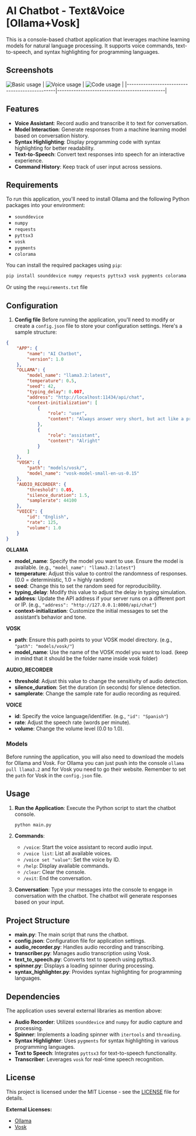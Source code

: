# AI Chatbot - Text&Voice [Ollama+Vosk]

This is a console-based chatbot application that leverages machine learning models for natural language processing. It supports voice commands, text-to-speech, and syntax highlighting for programming languages.

## Screenshots
![Basic usage](screenshots/screenshot1.png)
| ![Voice usage](screenshots/screenshot2.png) | ![Code usage](screenshots/screenshot3.png) |
|-----------------------------------------------|----------------------------------------------|


## Features

- **Voice Assistant**: Record audio and transcribe it to text for conversation.
- **Model Interaction**: Generate responses from a machine learning model based on conversation history.
- **Syntax Highlighting**: Display programming code with syntax highlighting for better readability.
- **Text-to-Speech**: Convert text responses into speech for an interactive experience.
- **Command History**: Keep track of user input across sessions.

## Requirements

To run this application, you'll need to install Ollama and the following Python packages into your environment:

- `sounddevice`
- `numpy`
- `requests`
- `pyttsx3`
- `vosk`
- `pygments`
- `colorama`

You can install the required packages using `pip`:
```bash
pip install sounddevice numpy requests pyttsx3 vosk pygments colorama
```

Or using the `requirements.txt` file

## Configuration

1. **Config file**
Before running the application, you'll need to modify or create a `config.json` file to store your configuration settings. Here's a sample structure:

```json
{
    "APP": {
        "name": "AI Chatbot",
        "version": 1.0
    },
    "OLLAMA": {
        "model_name": "llama3.2:latest",
        "temperature": 0.5,
        "seed": 42,
        "typing_delay": 0.007,
        "address": "http://localhost:11434/api/chat",
        "context-initialization": [
            {
                "role": "user",
                "content": "Always answer very short, but act like a professional. Start over."
            },
            {
                "role": "assistant",
                "content": "Alright"
            }
        ]
    },
    "VOSK": {
        "path": "models/vosk/",
        "model_name": "vosk-model-small-en-us-0.15"
    },
    "AUDIO_RECORDER": {
        "threshold": 0.05,
        "silence_duration": 1.5,
        "samplerate": 44100
    },
    "VOICE": {
        "id": "English",
        "rate": 125,
        "volume": 1.0
    }
}
```

**OLLAMA**
- **model_name**: Specify the model you want to use. Ensure the model is available. (e.g., `"model_name": "llama3.2:latest"`)
- **temperature**: Adjust this value to control the randomness of responses. (0.0 = deterministic, 1.0 = highly random)
- **seed**: Change this to set the random seed for reproducibility.
- **typing_delay**: Modify this value to adjust the delay in typing simulation.
- **address**: Update the API address if your server runs on a different port or IP. (e.g., `"address": "http://127.0.0.1:8000/api/chat"`)
- **context-initialization**: Customize the initial messages to set the assistant’s behavior and tone.

**VOSK**
- **path**: Ensure this path points to your VOSK model directory. (e.g., `"path": "models/vosk/"`)
- **model_name**: Use the name of the VOSK model you want to load. (keep in mind that it should be the folder name inside vosk folder)

**AUDIO_RECORDER**
- **threshold**: Adjust this value to change the sensitivity of audio detection.
- **silence_duration**: Set the duration (in seconds) for silence detection.
- **samplerate**: Change the sample rate for audio recording as required.

**VOICE**
- **id**: Specify the voice language/identifier. (e.g., `"id": "Spanish"`)
- **rate**: Adjust the speech rate (words per minute).
- **volume**: Change the volume level (0.0 to 1.0).

### Models
Before running the application, you will also need to download the models for Ollama and Vosk.
For Ollama you can just push into the console `ollama pull llama3.2` and for Vosk you need to go their website.
Remember to set the `path` for Vosk in the `config.json` file. 

## Usage

1. **Run the Application**: Execute the Python script to start the chatbot console.

   ```bash
   python main.py
   ```

2. **Commands**:
   - `/voice`: Start the voice assistant to record audio input.
   - `/voice list`: List all available voices.
   - `/voice set "value"`: Set the voice by ID.
   - `/help`: Display available commands.
   - `/clear`: Clear the console.
   - `/exit`: End the conversation.

3. **Conversation**: Type your messages into the console to engage in conversation with the chatbot. The chatbot will generate responses based on your input.

## Project Structure

- **main.py**: The main script that runs the chatbot.
- **config.json**: Configuration file for application settings.
- **audio_recorder.py**: Handles audio recording and transcribing.
- **transcriber.py**: Manages audio transcription using Vosk.
- **text_to_speech.py**: Converts text to speech using pyttsx3.
- **spinner.py**: Displays a loading spinner during processing.
- **syntax_highlighter.py**: Provides syntax highlighting for programming languages.

## Dependencies

The application uses several external libraries as mention above:

- **Audio Recorder**: Utilizes `sounddevice` and `numpy` for audio capture and processing.
- **Spinner**: Implements a loading spinner with `itertools` and `threading`.
- **Syntax Highlighter**: Uses `pygments` for syntax highlighting in various programming languages.
- **Text to Speech**: Integrates `pyttsx3` for text-to-speech functionality.
- **Transcriber**: Leverages `vosk` for real-time speech recognition.

## License

This project is licensed under the MIT License - see the [LICENSE](LICENSE.md) file for details.

**External Licenses:**
- [Ollama](https://github.com/ollama/ollama/blob/main/LICENSE)
- [Vosk](https://alphacephei.com/vosk/)
